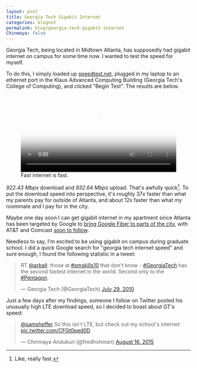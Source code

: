 ```yaml
---
layout: post
title: Georgia Tech Gigabit Internet
categories: blognot
permalink: blog/georgia-tech-gigabit-internet
Chinmaya: false
---
```


Georgia Tech, being located in Midtown Atlanta, has supposedly had gigabit internet on campus for some time now. I wanted to test the speed for myself.

<!--more-->

To do this, I simply loaded up [speedtest.net][speedtest], plugged in my laptop to an ethernet port in the Klaus Advanced Computing Building (Georgia Tech's College of Computing), and clicked "Begin Test". The results are below.

<figure class="l-center">
  <video class="figure-grid-left" width="100%" autoplay loop poster="http://thumbs.gfycat.com/SoulfulMelodicBallpython-poster.jpg">
    <source src="http://zippy.gfycat.com/SoulfulMelodicBallpython.webm" type="video/webm">
    <source src="http://zippy.gfycat.com/SoulfulMelodicBallpython.mp4" type="video/mp4">
  </video>
  <figcaption>Fast internet is fast.</figcaption>
</figure>

*922.43 Mbps* download and *932.64 Mbps* upload. That's awfully quick[^fn-speed]. To put the download speed into perspective, it's roughly 37x faster than what my parents pay for outside of Atlanta, and about 12x faster than what my roommate and I pay for in the city. 

Maybe one day soon I can get gigabit internet in my apartment since Atlanta has been targeted by Google to [bring Google Fiber to parts of the city][fiber], with AT&T and Comcast [soon to follow][comcast].

Needless to say, I'm excited to be using gigabit on campus during graduate school. I did a quick Google search for "georgia tech internet speed" and sure enough, I found the following statistic in a tweet:

<blockquote class="twitter-tweet tw-align-center" lang="en"><p lang="en" dir="ltr">RT <a href="https://twitter.com/arball">@arball</a>: those at <a href="https://twitter.com/hashtag/smskills10?src=hash">#smskills10</a> that don&#39;t know - <a href="https://twitter.com/hashtag/GeorgiaTech?src=hash">#GeorgiaTech</a> has the second fastest internet in the world. Second only to the <a href="https://twitter.com/hashtag/Pentagon?src=hash">#Pentagon</a>.</p>&mdash; Georgia Tech (@GeorgiaTech) <a href="https://twitter.com/GeorgiaTech/status/19825599630">July 29, 2010</a></blockquote> <script async src="//platform.twitter.com/widgets.js" charset="utf-8"></script>

Just a few days after my findings, someone I follow on Twitter posted his unusually high LTE download speed, so I decided to boast about GT's speed:

<blockquote class="twitter-tweet tw-align-center" lang="en"><p lang="en" dir="ltr"><a href="https://twitter.com/samsheffer">@samsheffer</a> So this isn&#39;t LTE, but check out my school&#39;s internet: <a href="http://t.co/CFGt0ped0D">pic.twitter.com/CFGt0ped0D</a></p>&mdash; Chinmaya Andukuri (@fredhohman) <a href="https://twitter.com/fredhohman/status/632919485482188801">August 16, 2015</a></blockquote> <script async src="//platform.twitter.com/widgets.js" charset="utf-8"></script>

[fiber]: https://fiber.google.com/cities/atlanta/ "Google Fiber Atlanta."
[comcast]: http://arstechnica.com/business/2015/06/comcast-2gbps-fiber-to-launch-in-a-bunch-of-markets-this-month/ "Comcast Gigabit Internet."
[speedtest]: http://www.speedtest.net "speedtest.net"

[^fn-speed]: Like, really fast.